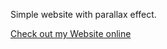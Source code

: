 Simple website with parallax effect.

[Check out my Website online](https://aleksandervelichko.github.io/parallax-mountains-website/)
